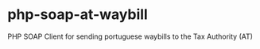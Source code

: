 php-soap-at-waybill
===================

PHP SOAP Client for sending portuguese waybills to the Tax Authority (AT)
